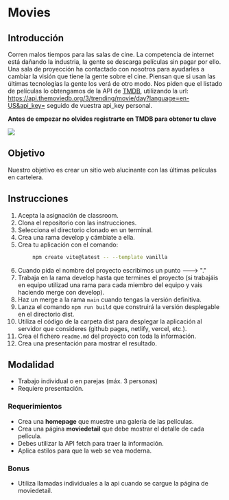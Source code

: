 # Movies

## Introducción

Corren malos tiempos para las salas de cine. La competencia de internet está dañando la industria, la gente se descarga películas sin pagar por ello. Una sala de proyección ha contactado con nosotros para ayudarles a cambiar la visión que tiene la gente sobre el cine. Piensan que si usan las últimas tecnologías la gente los verá de otro modo.
Nos piden que el listado de películas lo obtengamos de la API de [TMDB](https://www.themoviedb.org/), utilizando la url: https://api.themoviedb.org/3/trending/movie/day?language=en-US&api_key= seguido de vuestra api_key personal.

**Antes de empezar no olvides registrarte en TMDB para obtener tu clave**

![](https://imgur.com/nPVcCjj.jpg)

## Objetivo

Nuestro objetivo es crear un sitio web alucinante con las últimas películas en cartelera.

## Instrucciones

1. Acepta la asignación de classroom.
2. Clona el repositorio con las instrucciones.
3. Selecciona el directorio clonado en un terminal.
4. Crea una rama develop y cámbiate a ella.
5. Crea tu aplicación con el comando: 
```sh
        npm create vite@latest -- --template vanilla
```
6. Cuando pida el nombre del proyecto escribimos un punto ---> "."
7. Trabaja en la rama develop hasta que termines el proyecto (si trabajáis en equipo utilizad una rama para cada miembro del equipo y vais haciendo merge con develop). 
8. Haz un merge a la rama `main` cuando tengas la versión definitiva.
9. Lanza el comando `npm run build` que construirá la versión desplegable en el directorio dist.
9. Utiliza el código de la carpeta dist para desplegar la aplicación al servidor que consideres (github pages, netlify, vercel, etc.).
10. Crea el fichero `readme.md` del proyecto con toda la información.
11. Crea una presentación para mostrar el resultado.

## Modalidad

- Trabajo individual o en parejas (máx. 3 personas)
- Requiere presentación.


### Requerimientos
- Crea una __homepage__ que muestre una galería de las películas.
- Crea una página __moviedetail__ que debe mostrar el detalle de cada película.
- Debes utilizar la API fetch para traer la información.
- Aplica estilos para que la web se vea moderna.

### Bonus 
- Utiliza llamadas individuales a la api cuando se cargue la página de moviedetail.